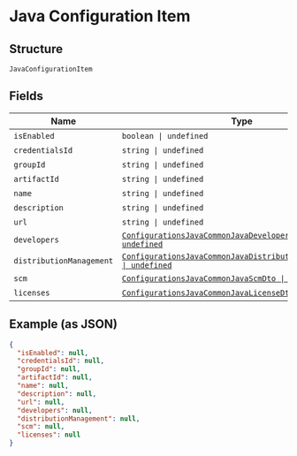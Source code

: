 
# Java Configuration Item

## Structure

`JavaConfigurationItem`

## Fields

| Name | Type | Tags | Description |
|  --- | --- | --- | --- |
| `isEnabled` | `boolean \| undefined` | Optional | - |
| `credentialsId` | `string \| undefined` | Optional | - |
| `groupId` | `string \| undefined` | Optional | - |
| `artifactId` | `string \| undefined` | Optional | - |
| `name` | `string \| undefined` | Optional | - |
| `description` | `string \| undefined` | Optional | - |
| `url` | `string \| undefined` | Optional | - |
| `developers` | [`ConfigurationsJavaCommonJavaDeveloperDto[] \| undefined`](../../doc/models/configurations-java-common-java-developer-dto.md) | Optional | - |
| `distributionManagement` | [`ConfigurationsJavaCommonJavaDistributionManagementDto \| undefined`](../../doc/models/configurations-java-common-java-distribution-management-dto.md) | Optional | - |
| `scm` | [`ConfigurationsJavaCommonJavaScmDto \| undefined`](../../doc/models/configurations-java-common-java-scm-dto.md) | Optional | - |
| `licenses` | [`ConfigurationsJavaCommonJavaLicenseDto[] \| undefined`](../../doc/models/configurations-java-common-java-license-dto.md) | Optional | - |

## Example (as JSON)

```json
{
  "isEnabled": null,
  "credentialsId": null,
  "groupId": null,
  "artifactId": null,
  "name": null,
  "description": null,
  "url": null,
  "developers": null,
  "distributionManagement": null,
  "scm": null,
  "licenses": null
}
```

